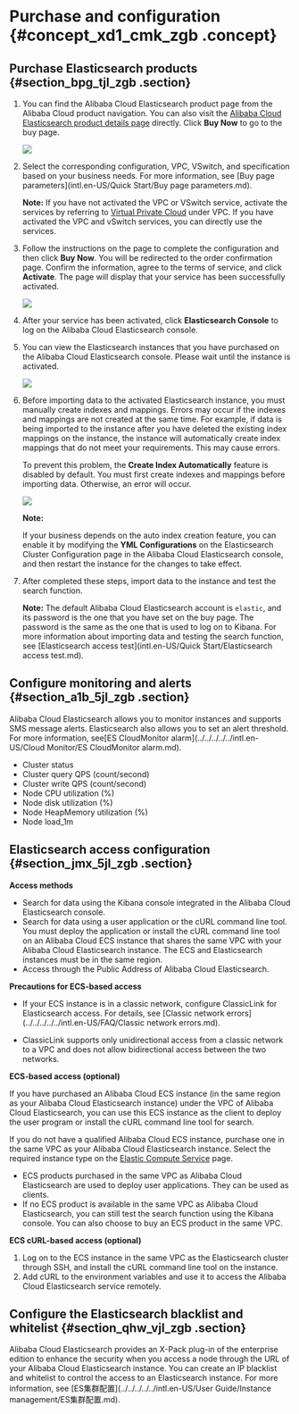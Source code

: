 # Purchase and configuration {#concept_xd1_cmk_zgb .concept}

## Purchase Elasticsearch products {#section_bpg_tjl_zgb .section}

1.  You can find the Alibaba Cloud Elasticsearch product page from the Alibaba Cloud product navigation. You can also visit the [Alibaba Cloud Elasticsearch product details page](https://www.alibabacloud.com/product/elasticsearch) directly. Click **Buy Now** to go to the buy page.

    ![](http://static-aliyun-doc.oss-cn-hangzhou.aliyuncs.com/assets/img/134282/155356847239931_en-US.png)

2.  Select the corresponding configuration, VPC, VSwitch, and specification based on your business needs. For more information, see [Buy page parameters](intl.en-US/Quick Start/Buy page parameters.md).

    **Note:** If you have not activated the VPC or VSwitch service, activate the services by referring to [Virtual Private Cloud](https://www.alibabacloud.com/product/vpc) under VPC. If you have activated the VPC and vSwitch services, you can directly use the services.

3.  Follow the instructions on the page to complete the configuration and then click **Buy Now**. You will be redirected to the order confirmation page. Confirm the information, agree to the terms of service, and click **Activate**. The page will display that your service has been successfully activated.

    ![](http://static-aliyun-doc.oss-cn-hangzhou.aliyuncs.com/assets/img/134282/155356847239933_en-US.png)

4.  After your service has been activated, click **Elasticsearch Console** to log on the Alibaba Cloud Elasticsearch console.

5.  You can view the Elasticsearch instances that you have purchased on the Alibaba Cloud Elasticsearch console. Please wait until the instance is activated.

    ![](http://static-aliyun-doc.oss-cn-hangzhou.aliyuncs.com/assets/img/134282/155356847239935_en-US.png)

6.  Before importing data to the activated Elasticsearch instance, you must manually create indexes and mappings. Errors may occur if the indexes and mappings are not created at the same time. For example, if data is being imported to the instance after you have deleted the existing index mappings on the instance, the instance will automatically create index mappings that do not meet your requirements. This may cause errors.

    To prevent this problem, the **Create Index Automatically** feature is disabled by default. You must first create indexes and mappings before importing data. Otherwise, an error will occur.

    ![](http://static-aliyun-doc.oss-cn-hangzhou.aliyuncs.com/assets/img/134282/155356847239936_en-US.png)

    **Note:** 

    If your business depends on the auto index creation feature, you can enable it by modifying the **YML Configurations** on the Elasticsearch Cluster Configuration page in the Alibaba Cloud Elasticsearch console, and then restart the instance for the changes to take effect.

7.  After completed these steps, import data to the instance and test the search function.

    **Note:** The default Alibaba Cloud Elasticsearch account is `elastic`, and its password is the one that you have set on the buy page. The password is the same as the one that is used to log on to Kibana. For more information about importing data and testing the search function, see [Elasticsearch access test](intl.en-US/Quick Start/Elasticsearch access test.md).


## Configure monitoring and alerts {#section_a1b_5jl_zgb .section}

Alibaba Cloud Elasticsearch allows you to monitor instances and supports SMS message alerts. Elasticsearch also allows you to set an alert threshold. For more information, see[ES CloudMonitor alarm](../../../../../intl.en-US/Cloud Monitor/ES CloudMonitor alarm.md).

-   Cluster status
-   Cluster query QPS \(count/second\)
-   Cluster write QPS \(count/second\)
-   Node CPU utilization \(%\)
-   Node disk utilization \(%\)
-   Node HeapMemory utilization \(%\)
-   Node load\_1m

## Elasticsearch access configuration {#section_jmx_5jl_zgb .section}

**Access methods**

-   Search for data using the Kibana console integrated in the Alibaba Cloud Elasticsearch console.
-   Search for data using a user application or the cURL command line tool. You must deploy the application or install the cURL command line tool on an Alibaba Cloud ECS instance that shares the same VPC with your Alibaba Cloud Elasticsearch instance. The ECS and Elasticsearch instances must be in the same region.
-   Access through the Public Address of Alibaba Cloud Elasticsearch.

**Precautions for ECS-based access**

-   If your ECS instance is in a classic network, configure ClassicLink for Elasticsearch access. For details, see [Classic network errors](../../../../../intl.en-US/FAQ/Classic network errors.md).

-   ClassicLink supports only unidirectional access from a classic network to a VPC and does not allow bidirectional access between the two networks.

**ECS-based access \(optional\)**

If you have purchased an Alibaba Cloud ECS instance \(in the same region as your Alibaba Cloud Elasticsearch instance\) under the VPC of Alibaba Cloud Elasticsearch, you can use this ECS instance as the client to deploy the user program or install the cURL command line tool for search.

If you do not have a qualified Alibaba Cloud ECS instance, purchase one in the same VPC as your Alibaba Cloud Elasticsearch instance. Select the required instance type on the [Elastic Compute Service](https://www.alibabacloud.com/product/ecs) page.

-   ECS products purchased in the same VPC as Alibaba Cloud Elasticsearch are used to deploy user applications. They can be used as clients.
-   If no ECS product is available in the same VPC as Alibaba Cloud Elasticsearch, you can still test the search function using the Kibana console. You can also choose to buy an ECS product in the same VPC.

**ECS cURL-based access \(optional\)**

1.  Log on to the ECS instance in the same VPC as the Elasticsearch cluster through SSH, and install the cURL command line tool on the instance.
2.  Add cURL to the environment variables and use it to access the Alibaba Cloud Elasticsearch service remotely.

## Configure the Elasticsearch blacklist and whitelist {#section_qhw_vjl_zgb .section}

Alibaba Cloud Elasticsearch provides an X-Pack plug-in of the enterprise edition to enhance the security when you access a node through the URL of your Alibaba Cloud Elasticsearch instance. You can create an IP blacklist and whitelist to control the access to an Elasticsearch instance. For more information, see [ES集群配置](../../../../../intl.en-US/User Guide/Instance management/ES集群配置.md).

